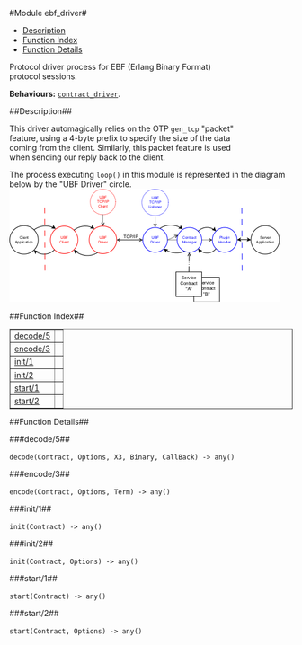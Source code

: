 

#Module ebf_driver#
* [Description](#description)
* [Function Index](#index)
* [Function Details](#functions)


Protocol driver process for EBF (Erlang Binary Format)  
protocol sessions.



__Behaviours:__ [`contract_driver`](contract_driver.md).<a name="description"></a>

##Description##




This driver automagically relies on the OTP `gen_tcp` "packet"  
feature, using a 4-byte prefix to specify the size of the data  
coming from the client.  Similarly, this packet feature is used  
when sending our reply back to the client.

The process executing `loop()` in this module is represented in the
diagram below by the "UBF Driver" circle.
![ubf-flow-01.png](ubf-flow-01.png)<a name="index"></a>

##Function Index##


<table width="100%" border="1" cellspacing="0" cellpadding="2" summary="function index"><tr><td valign="top"><a href="#decode-5">decode/5</a></td><td></td></tr><tr><td valign="top"><a href="#encode-3">encode/3</a></td><td></td></tr><tr><td valign="top"><a href="#init-1">init/1</a></td><td></td></tr><tr><td valign="top"><a href="#init-2">init/2</a></td><td></td></tr><tr><td valign="top"><a href="#start-1">start/1</a></td><td></td></tr><tr><td valign="top"><a href="#start-2">start/2</a></td><td></td></tr></table>


<a name="functions"></a>

##Function Details##

<a name="decode-5"></a>

###decode/5##




`decode(Contract, Options, X3, Binary, CallBack) -> any()`

<a name="encode-3"></a>

###encode/3##




`encode(Contract, Options, Term) -> any()`

<a name="init-1"></a>

###init/1##




`init(Contract) -> any()`

<a name="init-2"></a>

###init/2##




`init(Contract, Options) -> any()`

<a name="start-1"></a>

###start/1##




`start(Contract) -> any()`

<a name="start-2"></a>

###start/2##




`start(Contract, Options) -> any()`

